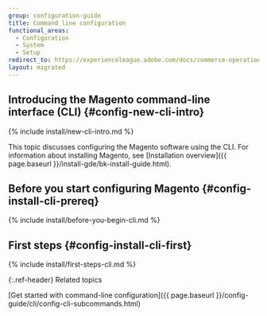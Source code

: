 ```yaml
---
group: configuration-guide
title: Command line configuration
functional_areas:
  - Configuration
  - System
  - Setup
redirect_to: https://experienceleague.adobe.com/docs/commerce-operations/configuration-guide/cli/config-cli.html
layout: migrated
---
```


## Introducing the Magento command-line interface (CLI) {#config-new-cli-intro}
{% include install/new-cli-intro.md %}

This topic discusses configuring the Magento software using the CLI. For information about installing Magento, see [Installation overview]({{ page.baseurl }}/install-gde/bk-install-guide.html).

## Before you start configuring Magento {#config-install-cli-prereq}
{% include install/before-you-begin-cli.md %}

## First steps {#config-install-cli-first}
{% include install/first-steps-cli.md %}

{:.ref-header}
Related topics

[Get started with command-line configuration]({{ page.baseurl }}/config-guide/cli/config-cli-subcommands.html)
